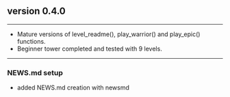 ## version 0.4.0

---

- Mature versions of level_readme(), play_warrior() and play_epic() functions.
- Beginner tower completed and tested with 9 levels.

---

### NEWS.md setup

- added NEWS.md creation with newsmd

